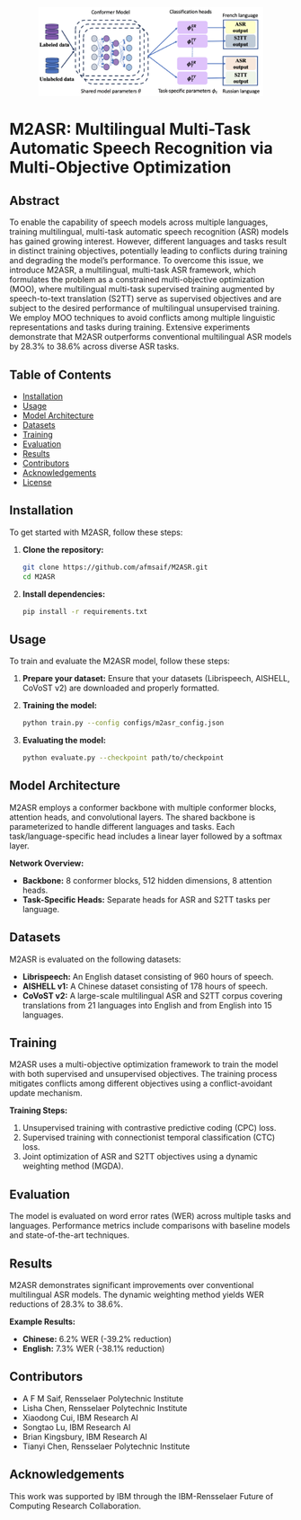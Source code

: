 <p align="center">
  <img src="figure/model.png" width="400" title="M2ASR Framework">
</p>



# M2ASR: Multilingual Multi-Task Automatic Speech Recognition via Multi-Objective Optimization

## Abstract
To enable the capability of speech models across multiple languages, training multilingual, multi-task automatic speech recognition (ASR) models has gained growing interest. However, different languages and tasks result in distinct training objectives, potentially leading to conflicts during training and degrading the model’s performance. To overcome this issue, we introduce M2ASR, a multilingual, multi-task ASR framework, which formulates the problem as a constrained multi-objective optimization (MOO), where multilingual multi-task supervised training augmented by speech-to-text translation (S2TT) serve as supervised objectives and are subject to the desired performance of multilingual unsupervised training. We employ MOO techniques to avoid conflicts among multiple linguistic representations and tasks during training. Extensive experiments demonstrate that M2ASR outperforms conventional multilingual ASR models by 28.3% to 38.6% across diverse ASR tasks.

## Table of Contents
- [Installation](#installation)
- [Usage](#usage)
- [Model Architecture](#model-architecture)
- [Datasets](#datasets)
- [Training](#training)
- [Evaluation](#evaluation)
- [Results](#results)
- [Contributors](#contributors)
- [Acknowledgements](#acknowledgements)
- [License](#license)

## Installation
To get started with M2ASR, follow these steps:

1. **Clone the repository:**
    ```sh
    git clone https://github.com/afmsaif/M2ASR.git
    cd M2ASR
    ```

2. **Install dependencies:**
    ```sh
    pip install -r requirements.txt
    ```

## Usage
To train and evaluate the M2ASR model, follow these steps:

1. **Prepare your dataset:**
    Ensure that your datasets (Librispeech, AISHELL, CoVoST v2) are downloaded and properly formatted.

2. **Training the model:**
    ```sh
    python train.py --config configs/m2asr_config.json
    ```

3. **Evaluating the model:**
    ```sh
    python evaluate.py --checkpoint path/to/checkpoint
    ```

## Model Architecture
M2ASR employs a conformer backbone with multiple conformer blocks, attention heads, and convolutional layers. The shared backbone is parameterized to handle different languages and tasks. Each task/language-specific head includes a linear layer followed by a softmax layer.

**Network Overview:**
- **Backbone:** 8 conformer blocks, 512 hidden dimensions, 8 attention heads.
- **Task-Specific Heads:** Separate heads for ASR and S2TT tasks per language.

## Datasets
M2ASR is evaluated on the following datasets:
- **Librispeech:** An English dataset consisting of 960 hours of speech.
- **AISHELL v1:** A Chinese dataset consisting of 178 hours of speech.
- **CoVoST v2:** A large-scale multilingual ASR and S2TT corpus covering translations from 21 languages into English and from English into 15 languages.

## Training
M2ASR uses a multi-objective optimization framework to train the model with both supervised and unsupervised objectives. The training process mitigates conflicts among different objectives using a conflict-avoidant update mechanism.

**Training Steps:**
1. Unsupervised training with contrastive predictive coding (CPC) loss.
2. Supervised training with connectionist temporal classification (CTC) loss.
3. Joint optimization of ASR and S2TT objectives using a dynamic weighting method (MGDA).

## Evaluation
The model is evaluated on word error rates (WER) across multiple tasks and languages. Performance metrics include comparisons with baseline models and state-of-the-art techniques.

## Results
M2ASR demonstrates significant improvements over conventional multilingual ASR models. The dynamic weighting method yields WER reductions of 28.3% to 38.6%.

**Example Results:**
- **Chinese:** 6.2% WER (-39.2% reduction)
- **English:** 7.3% WER (-38.1% reduction)

## Contributors
- A F M Saif, Rensselaer Polytechnic Institute
- Lisha Chen, Rensselaer Polytechnic Institute
- Xiaodong Cui, IBM Research AI
- Songtao Lu, IBM Research AI
- Brian Kingsbury, IBM Research AI
- Tianyi Chen, Rensselaer Polytechnic Institute

## Acknowledgements
This work was supported by IBM through the IBM-Rensselaer Future of Computing Research Collaboration.

